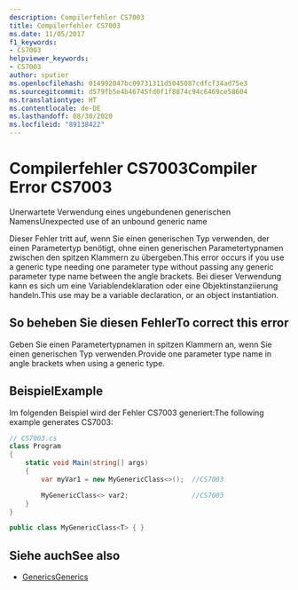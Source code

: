 ```yaml
---
description: Compilerfehler CS7003
title: Compilerfehler CS7003
ms.date: 11/05/2017
f1_keywords:
- CS7003
helpviewer_keywords:
- CS7003
author: sputier
ms.openlocfilehash: 014992047bc09731311d5045087cdfcf34ad75e3
ms.sourcegitcommit: d579fb5e4b46745fd0f1f8874c94c6469ce58604
ms.translationtype: HT
ms.contentlocale: de-DE
ms.lasthandoff: 08/30/2020
ms.locfileid: "89138422"
---
```

# <a name="compiler-error-cs7003"></a><span data-ttu-id="c9b9c-103">Compilerfehler CS7003</span><span class="sxs-lookup"><span data-stu-id="c9b9c-103">Compiler Error CS7003</span></span>

<span data-ttu-id="c9b9c-104">Unerwartete Verwendung eines ungebundenen generischen Namens</span><span class="sxs-lookup"><span data-stu-id="c9b9c-104">Unexpected use of an unbound generic name</span></span>

<span data-ttu-id="c9b9c-105">Dieser Fehler tritt auf, wenn Sie einen generischen Typ verwenden, der einen Parametertyp benötigt, ohne einen generischen Parametertypnamen zwischen den spitzen Klammern zu übergeben.</span><span class="sxs-lookup"><span data-stu-id="c9b9c-105">This error occurs if you use a generic type needing one parameter type without passing any generic parameter type name between the angle brackets.</span></span> <span data-ttu-id="c9b9c-106">Bei dieser Verwendung kann es sich um eine Variablendeklaration oder eine Objektinstanziierung handeln.</span><span class="sxs-lookup"><span data-stu-id="c9b9c-106">This use may be a variable declaration, or an object instantiation.</span></span>

## <a name="to-correct-this-error"></a><span data-ttu-id="c9b9c-107">So beheben Sie diesen Fehler</span><span class="sxs-lookup"><span data-stu-id="c9b9c-107">To correct this error</span></span>

<span data-ttu-id="c9b9c-108">Geben Sie einen Parametertypnamen in spitzen Klammern an, wenn Sie einen generischen Typ verwenden.</span><span class="sxs-lookup"><span data-stu-id="c9b9c-108">Provide one parameter type name in angle brackets when using a generic type.</span></span>

## <a name="example"></a><span data-ttu-id="c9b9c-109">Beispiel</span><span class="sxs-lookup"><span data-stu-id="c9b9c-109">Example</span></span>

<span data-ttu-id="c9b9c-110">Im folgenden Beispiel wird der Fehler CS7003 generiert:</span><span class="sxs-lookup"><span data-stu-id="c9b9c-110">The following example generates CS7003:</span></span>

```csharp
// CS7003.cs
class Program
{
    static void Main(string[] args)
    {
        var myVar1 = new MyGenericClass<>();  //CS7003

        MyGenericClass<> var2;                //CS7003
    }
}

public class MyGenericClass<T> { }
```

## <a name="see-also"></a><span data-ttu-id="c9b9c-111">Siehe auch</span><span class="sxs-lookup"><span data-stu-id="c9b9c-111">See also</span></span>

- [<span data-ttu-id="c9b9c-112">Generics</span><span class="sxs-lookup"><span data-stu-id="c9b9c-112">Generics</span></span>](../../programming-guide/generics/generic-type-parameters.md)
